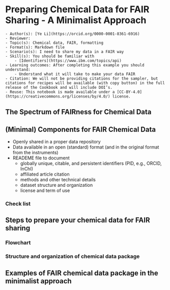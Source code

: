 # Preparing Chemical Data for FAIR Sharing - A Minimalist Approach

```{dropdown} About this recipe
- Author(s): [Ye Li](https://orcid.org/0000-0001-8361-6916)
- Reviewer:
- Topic(s): Chemical data, FAIR, formatting
- Format(s): Markdown file
- Scenario(s): I need to share my data in a FAIR way
- Skill(s): You should be familiar with
    - [Identifiers](https://www.ibm.com/topics/api)
- Learning outcomes: After completing this example you should understand:
    - Understand what it will take to make your data FAIR
- Citation: We will not be providing citations for the sampler, but citations for recipes will be available (with copy button) in the full release of the Cookbook and will include DOI’s. 
- Reuse: This notebook is made available under a [CC-BY-4.0](https://creativecommons.org/licenses/by/4.0/) license.
```

## The Spectrum of FAIRness for Chemical Data

## (Minimal) Components for FAIR Chemical Data
- Openly shared in a proper data repository 
- Data available in an open (standard) format (and in the original format from the instruments) 
- READEME file to document
    - globally unique, citable, and persistent identifiers (PID, e.g., ORCID, InChI)
    - affiliated article citation
    - methods and other technical details
    - dataset structure and organization
    - license and term of use

### Check list

## Steps to prepare your chemical data for FAIR sharing 

### Flowchart

### Structure and organization of chemical data package

## Examples of FAIR chemical data package in the minimalist approach

